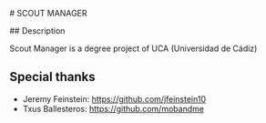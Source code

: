# SCOUT MANAGER


## Description

Scout Manager is a degree project of UCA (Universidad de Cádiz)

## Special thanks

* Jeremy Feinstein: https://github.com/jfeinstein10
* Txus Ballesteros: https://github.com/mobandme

